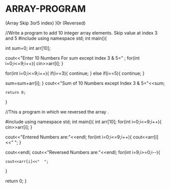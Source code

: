 # ARRAY-PROGRAM
(Array Skip 3or5 index) )0r (Reversed)


//Write a program to add 10 integer array elements. Skip value at index 3 and 5
#include <iostream>
using namespace std;
int main(){

int sum=0;
int arr[10];

cout<<"Enter 10 Numbers For sum except index 3 & 5=" ;
for(int i=0;i<=9;i++){
cin>>arr[i];
}

for(int i=0;i<=9;i++){
if(i==3){
	continue;
}
else if(i==5){
	continue;
}

sum=sum+arr[i];
}
cout<<"Sum of 10 Numbers except Index 3 & 5="<<sum;

	return 0;
}



//This a program in which we reversed the array .

#include <iostream>
using namespace std;
int main(){
int arr[10];
for(int i=0;i<=9;i++){
cin>>arr[i];
}

cout<<"Entered Numbers are:"<<endl;
for(int i=0;i<=9;i++){
	cout<<arr[i]<<"  ";
}

cout<<endl;
cout<<"Reversed Numbers are:"<<endl;
for(int i=9;i>=0;i--){

	cout<<arr[i]<<"  ";
}



return 0;
}
